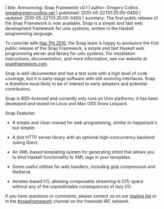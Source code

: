 | title: Announcing: Snap Framework v0.1
| author: Gregory Collins <greg@gregorycollins.net>
| published: 2010-05-22T01:25:00-0400
| updated: 2010-05-22T01:25:00-0400
| summary: The first public release of the Snap Framework is now available. Snap is a simple and fast web development framework for unix systems, written in the Haskell programming language.

To coincide with [Hac Phi 2010](http://www.haskell.org/haskellwiki/Hac_%CF%86),
the Snap team is happy to announce the first public release of the Snap
Framework, a simple and fast Haskell web programming server and library for
unix systems. For installation instructions, documentation, and more
information, see our website at [snapframework.com](http://snapframework.com/).

Snap is well-documented and has a test suite with a high level of code
coverage, but it is early-stage software with still-evolving interfaces. Snap
is therefore most likely to be of interest to early adopters and potential
contributors.

Snap is BSD-licensed and currently only runs on Unix platforms; it has been
developed and tested on Linux and Mac OSX Snow Leopard.

Snap Features:

 * A simple and clean monad for web programming, similar to happstack's but
   simpler.

 * A *fast* HTTP server library with an optional high-concurrency backend
   (using libev).

 * An XML-based templating system for generating xhtml that allows you to bind
   Haskell functionality to XML tags in your templates.

 * Some useful utilities for web handlers, including gzip compression and
   fileServe.

 * Iteratee-based I/O, allowing composable streaming in O(1) space without any
   of the unpredictable consequences of lazy I/O.

If you have questions or comments, please contact us on our [mailing
list](http://mailman-mail5.webfaction.com/listinfo/snap) or in the
[#snapframework](http://webchat.freenode.net/?channels=snapframework&uio=d4)
channel on the freenode IRC network.
